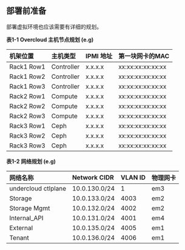 ## 部署前准备

部署虚拟环境也应该需要有详细的规划。

**表1-1 Overcloud 主机节点规划 \(e.g\)**

| 机架位置 | 主机类型 | IPMI 地址 | 第一块网卡的MAC |
| :--- | :--- | :--- | :--- |
| Rack1 Row1 | Controller | x.x.x.x | xx:xx:xx:xx:xx:xx |
| Rack1 Row2 | Controller | x.x.x.x | xx:xx:xx:xx:xx:xx |
| Rack1 Row3 | Controller | x.x.x.x | xx:xx:xx:xx:xx:xx |
| Rack2 Row1 | Compute | x.x.x.x | xx:xx:xx:xx:xx:xx |
| Rack2 Row2 | Compute | x.x.x.x | xx:xx:xx:xx:xx:xx |
| Rack2 Row3 | Compute | x.x.x.x | xx:xx:xx:xx:xx:xx |
| Rack3 Row1 | Ceph | x.x.x.x | xx:xx:xx:xx:xx:xx |
| Rack3 Row2 | Ceph | x.x.x.x | xx:xx:xx:xx:xx:xx |
| Rack3 Row3 | Ceph | x.x.x.x | xx:xx:xx:xx:xx:xx |

**表1-2 网络规划 \(e.g\)**

| 网络名称 | Network CIDR | VLAN ID | 物理网卡 |
| :--- | :--- | :--- | :--- |
| undercloud ctlplane | 10.0.130.0/24 | 1 | em3 |
| Storage | 10.0.133.0/24 | 4003 | em2 |
| Storage Mgmt | 10.0.132.0/24 | 4002 | em2 |
| Internal\_API | 10.0.131.0/24 | 4001 | em4 |
| External | 10.0.135.0/24 | 4005 | em1 |
| Tenant | 10.0.136.0/24 | 4006 | em1 |

